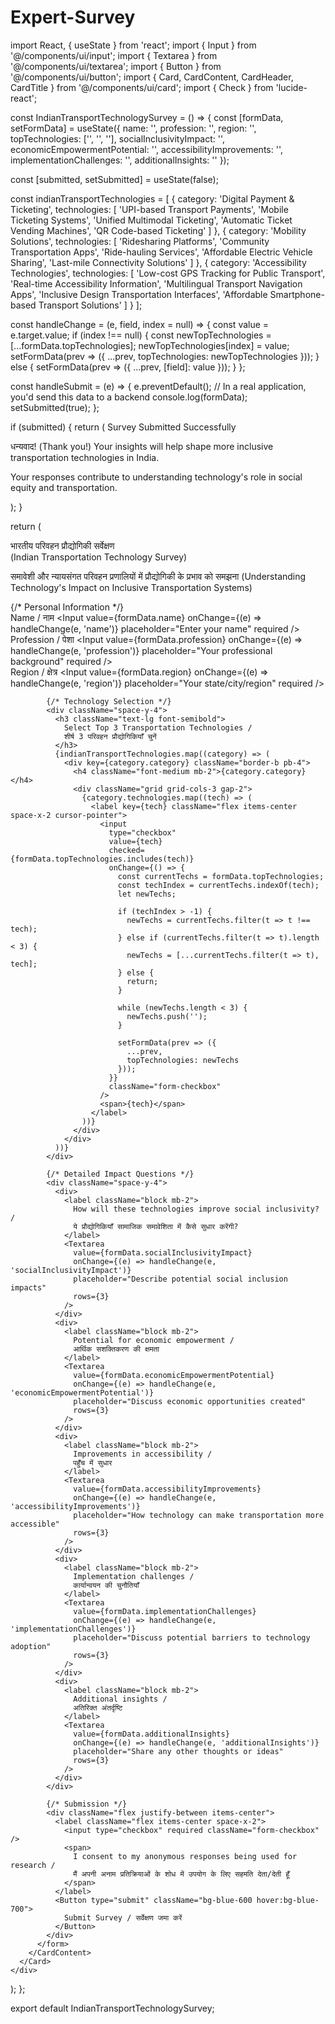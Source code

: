 # Expert-Survey
import React, { useState } from 'react';
import { Input } from '@/components/ui/input';
import { Textarea } from '@/components/ui/textarea';
import { Button } from '@/components/ui/button';
import { Card, CardContent, CardHeader, CardTitle } from '@/components/ui/card';
import { Check } from 'lucide-react';

const IndianTransportTechnologySurvey = () => {
  const [formData, setFormData] = useState({
    name: '',
    profession: '',
    region: '',
    topTechnologies: ['', '', ''],
    socialInclusivityImpact: '',
    economicEmpowermentPotential: '',
    accessibilityImprovements: '',
    implementationChallenges: '',
    additionalInsights: ''
  });

  const [submitted, setSubmitted] = useState(false);

  const indianTransportTechnologies = [
    {
      category: 'Digital Payment & Ticketing',
      technologies: [
        'UPI-based Transport Payments',
        'Mobile Ticketing Systems',
        'Unified Multimodal Ticketing',
        'Automatic Ticket Vending Machines',
        'QR Code-based Ticketing'
      ]
    },
    {
      category: 'Mobility Solutions',
      technologies: [
        'Ridesharing Platforms',
        'Community Transportation Apps',
        'Ride-hauling Services',
        'Affordable Electric Vehicle Sharing',
        'Last-mile Connectivity Solutions'
      ]
    },
    {
      category: 'Accessibility Technologies',
      technologies: [
        'Low-cost GPS Tracking for Public Transport',
        'Real-time Accessibility Information',
        'Multilingual Transport Navigation Apps',
        'Inclusive Design Transportation Interfaces',
        'Affordable Smartphone-based Transport Solutions'
      ]
    }
  ];

  const handleChange = (e, field, index = null) => {
    const value = e.target.value;
    if (index !== null) {
      const newTopTechnologies = [...formData.topTechnologies];
      newTopTechnologies[index] = value;
      setFormData(prev => ({
        ...prev,
        topTechnologies: newTopTechnologies
      }));
    } else {
      setFormData(prev => ({
        ...prev,
        [field]: value
      }));
    }
  };

  const handleSubmit = (e) => {
    e.preventDefault();
    // In a real application, you'd send this data to a backend
    console.log(formData);
    setSubmitted(true);
  };

  if (submitted) {
    return (
      <Card className="w-full max-w-2xl mx-auto mt-8 bg-green-50">
        <CardHeader>
          <CardTitle className="flex items-center text-green-600">
            <Check className="mr-2" /> Survey Submitted Successfully
          </CardTitle>
        </CardHeader>
        <CardContent>
          <p>धन्यवाद! (Thank you!) Your insights will help shape more inclusive transportation technologies in India.</p>
          <p className="mt-4 text-sm text-gray-600">
            Your responses contribute to understanding technology's role in social equity and transportation.
          </p>
        </CardContent>
      </Card>
    );
  }

  return (
    <div className="w-full max-w-3xl mx-auto p-4">
      <Card>
        <CardHeader>
          <CardTitle className="text-2xl">
            भारतीय परिवहन प्रौद्योगिकी सर्वेक्षण
            <br />
            <span className="text-sm text-gray-600">
              (Indian Transportation Technology Survey)
            </span>
          </CardTitle>
          <p className="text-sm text-gray-600">
            समावेशी और न्यायसंगत परिवहन प्रणालियों में प्रौद्योगिकी के प्रभाव को समझना
            (Understanding Technology's Impact on Inclusive Transportation Systems)
          </p>
        </CardHeader>
        <CardContent>
          <form onSubmit={handleSubmit} className="space-y-6">
            {/* Personal Information */}
            <div className="grid grid-cols-2 gap-4">
              <div>
                <label className="block mb-2">Name / नाम</label>
                <Input 
                  value={formData.name}
                  onChange={(e) => handleChange(e, 'name')}
                  placeholder="Enter your name"
                  required
                />
              </div>
              <div>
                <label className="block mb-2">Profession / पेशा</label>
                <Input 
                  value={formData.profession}
                  onChange={(e) => handleChange(e, 'profession')}
                  placeholder="Your professional background"
                  required
                />
              </div>
              <div className="col-span-2">
                <label className="block mb-2">Region / क्षेत्र</label>
                <Input 
                  value={formData.region}
                  onChange={(e) => handleChange(e, 'region')}
                  placeholder="Your state/city/region"
                  required
                />
              </div>
            </div>

            {/* Technology Selection */}
            <div className="space-y-4">
              <h3 className="text-lg font-semibold">
                Select Top 3 Transportation Technologies / 
                शीर्ष 3 परिवहन प्रौद्योगिकियाँ चुनें
              </h3>
              {indianTransportTechnologies.map((category) => (
                <div key={category.category} className="border-b pb-4">
                  <h4 className="font-medium mb-2">{category.category}</h4>
                  <div className="grid grid-cols-3 gap-2">
                    {category.technologies.map((tech) => (
                      <label key={tech} className="flex items-center space-x-2 cursor-pointer">
                        <input
                          type="checkbox"
                          value={tech}
                          checked={formData.topTechnologies.includes(tech)}
                          onChange={() => {
                            const currentTechs = formData.topTechnologies;
                            const techIndex = currentTechs.indexOf(tech);
                            let newTechs;

                            if (techIndex > -1) {
                              newTechs = currentTechs.filter(t => t !== tech);
                            } else if (currentTechs.filter(t => t).length < 3) {
                              newTechs = [...currentTechs.filter(t => t), tech];
                            } else {
                              return;
                            }

                            while (newTechs.length < 3) {
                              newTechs.push('');
                            }

                            setFormData(prev => ({
                              ...prev,
                              topTechnologies: newTechs
                            }));
                          }}
                          className="form-checkbox"
                        />
                        <span>{tech}</span>
                      </label>
                    ))}
                  </div>
                </div>
              ))}
            </div>

            {/* Detailed Impact Questions */}
            <div className="space-y-4">
              <div>
                <label className="block mb-2">
                  How will these technologies improve social inclusivity? / 
                  ये प्रौद्योगिकियाँ सामाजिक समावेशिता में कैसे सुधार करेंगी?
                </label>
                <Textarea
                  value={formData.socialInclusivityImpact}
                  onChange={(e) => handleChange(e, 'socialInclusivityImpact')}
                  placeholder="Describe potential social inclusion impacts"
                  rows={3}
                />
              </div>
              <div>
                <label className="block mb-2">
                  Potential for economic empowerment / 
                  आर्थिक सशक्तिकरण की क्षमता
                </label>
                <Textarea
                  value={formData.economicEmpowermentPotential}
                  onChange={(e) => handleChange(e, 'economicEmpowermentPotential')}
                  placeholder="Discuss economic opportunities created"
                  rows={3}
                />
              </div>
              <div>
                <label className="block mb-2">
                  Improvements in accessibility / 
                  पहुँच में सुधार
                </label>
                <Textarea
                  value={formData.accessibilityImprovements}
                  onChange={(e) => handleChange(e, 'accessibilityImprovements')}
                  placeholder="How technology can make transportation more accessible"
                  rows={3}
                />
              </div>
              <div>
                <label className="block mb-2">
                  Implementation challenges / 
                  कार्यान्वयन की चुनौतियाँ
                </label>
                <Textarea
                  value={formData.implementationChallenges}
                  onChange={(e) => handleChange(e, 'implementationChallenges')}
                  placeholder="Discuss potential barriers to technology adoption"
                  rows={3}
                />
              </div>
              <div>
                <label className="block mb-2">
                  Additional insights / 
                  अतिरिक्त अंतर्दृष्टि
                </label>
                <Textarea
                  value={formData.additionalInsights}
                  onChange={(e) => handleChange(e, 'additionalInsights')}
                  placeholder="Share any other thoughts or ideas"
                  rows={3}
                />
              </div>
            </div>

            {/* Submission */}
            <div className="flex justify-between items-center">
              <label className="flex items-center space-x-2">
                <input type="checkbox" required className="form-checkbox" />
                <span>
                  I consent to my anonymous responses being used for research /
                  मैं अपनी अनाम प्रतिक्रियाओं के शोध में उपयोग के लिए सहमति देता/देती हूँ
                </span>
              </label>
              <Button type="submit" className="bg-blue-600 hover:bg-blue-700">
                Submit Survey / सर्वेक्षण जमा करें
              </Button>
            </div>
          </form>
        </CardContent>
      </Card>
    </div>
  );
};

export default IndianTransportTechnologySurvey;
